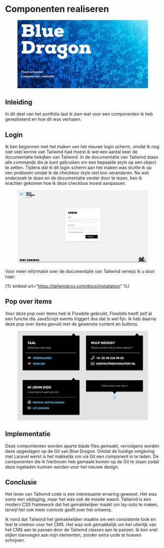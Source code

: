 # Componenten realiseren

<figure><img src="../../.gitbook/assets/vakcomponentenrealisatie.png" alt=""><figcaption></figcaption></figure>

## Inleiding

In dit deel van het portfolio laat ik zien wat voor een componenten ik heb gerealiseerd en hoe dit was verlopen.

## Login

Ik ben begonnen met het maken van het nieuwe login scherm, omdat ik nog niet veel kennis van Tailwind had moest ik wel een aantal keer de documentatie bekijken van Tailwind. In de documentatie van Tailwind staan alle commands die je kunt gebruiken om een bepaalde style op een object te zetten. Tijdens dat ik dit login scherm aan het maken was stuitte ik op een probleem omdat ik de checkbox style niet kon veranderen. Na wat onderzoek te doen en de documentatie verder door te lezen, ben ik erachter gekomen hoe ik deze checkbox moest aanpassen.

<figure><img src="../../.gitbook/assets/loginscreenshot.png" alt=""><figcaption></figcaption></figure>

Voor meer informatie over de documentatie van Tailwind verwijs ik u door naar:

{% embed url="https://tailwindcss.com/docs/installation" %}

## Pop over items

Voor deze pop over items heb ik Flowbite gebruikt, Flowbite heeft zelf al een functie die JavaScript events triggert dus dat is wel fijn. Ik heb daarna deze pop over items gevuld met de gewenste content en buttons.

<figure><img src="../../.gitbook/assets/popovers.png" alt=""><figcaption></figcaption></figure>

## Implementatie

Deze compontenten worden aparte blade files gemaakt, vervolgens worden deze opgeslagen op de Git van Blue Dragon. Omdat de huidige omgeving met Laravel werkt is het makkelijk om via Git een component in te laden. De componenten die ik hierboven heb gemaakt komen op de Git te staan zodat deze ingeladen kunnen worden voor het nieuwe design.

## Conclusie

Het leren van Tailwind code is een interessante ervaring geweest. Het was soms een uitdaging, maar het was ook de moeite waard. Tailwind is een modern CSS framework dat het gemakkelijker maakt om lay-outs te maken, terwijl het ook meer controle geeft over het ontwerp.

Ik vond dat Tailwind het gemakkelijker maakte om een consistente look en feel te creëren voor het CMS. Het was ook gemakkelijk om het uiterlijk van het CMS aan te passen door de Tailwind classes aan te passen. Ik kon snel stijlen toevoegen aan mijn elementen, zonder extra code te hoeven schrijven.



